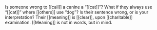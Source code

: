 Is someone wrong to [[call]] a canine a “[[cat]]”? What if they always use “[[cat]]” where [[others]] use “dog”? Is their sentence wrong, or is your interpretation? Their [[meaning]] is [[clear]], upon [[charitable]] examination. [[Meaning]] is not in words, but in mind.  